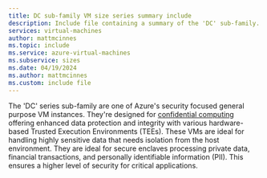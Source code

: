 ```yaml
---
title: DC sub-family VM size series summary include
description: Include file containing a summary of the 'DC' sub-family.
services: virtual-machines
author: mattmcinnes
ms.topic: include
ms.service: azure-virtual-machines
ms.subservice: sizes
ms.date: 04/19/2024
ms.author: mattmcinnes
ms.custom: include file
---
```

The 'DC' series sub-family are one of Azure's security focused general purpose VM instances. They're designed for [confidential computing](../../../../confidential-computing/overview-azure-products.md) offering enhanced data protection and integrity with various hardware-based Trusted Execution Environments (TEEs). These VMs are ideal for handling highly sensitive data that needs isolation from the host environment. They are ideal for secure enclaves processing private data, financial transactions, and personally identifiable information (PII). This ensures a higher level of security for critical applications.
